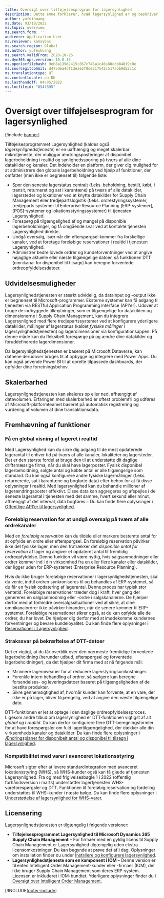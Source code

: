 ```yaml
---
title: Oversigt over tilføjelsesprogram for lagersynlighed
description: Dette emne forklarer, hvad lagersynlighed er og beskriver funktionerne.
author: yufeihuang
ms.date: 03/18/2022
ms.topic: overview
ms.search.form: ''
audience: Application User
ms.reviewer: kamaybac
ms.search.region: Global
ms.author: yufeihuang
ms.search.validFrom: 2020-10-26
ms.dyn365.ops.version: 10.0.15
ms.openlocfilehash: 9eb8a135d2415c867c746a1c40a80cdb84819c0e
ms.sourcegitcommit: d475dea4cf13eae2f0ce517542c5173bb9d52c1c
ms.translationtype: HT
ms.contentlocale: da-DK
ms.lasthandoff: 04/05/2022
ms.locfileid: "8547895"
---
```

# <a name="inventory-visibility-add-in-overview"></a>Oversigt over tilføjelsesprogram for lagersynlighed

[!include [banner](../includes/banner.md)]

Tilføjelsesprogrammet Lagersynlighed (kaldes også *lagersynlighedstjeneste*) er en uafhængig og meget skalerbar mikrotjeneste, der muliggør ændringsposteringer af disponibel lagerbeholdning i realtid og synlighedssporing på tværs af alle dine datakilder og kanaler. Det indeholder en platform, der giver dig mulighed for at administrere den globale lagerbeholdning ved hjælp af funktioner, der omfatter (men ikke er begrænset til) følgende liste:

- Spor den seneste lagerstatus centralt (f.eks. beholdning, bestilt, købt, i transit, returneret og sat i karantæne) på tværs af alle datakilder, lagersteder og lokationer ved at knytte datakilder for Supply Chain Management eller tredjepartslogistik (f.eks. ordrestyringssystemer, tredjeparts systemer til Enterprise Resource Planning \[ERP-systemer\], \[POS\]-systemer og lokationsstyringssystemer) til tjenesten Lagersynlighed.
- Forespørg på tilgængelighed af og mangel på disponible lagerbeholdninger, og få omgående svar ved at kontakte tjenesten Lagersynlighed direkte.
- Undgå oversalg, især når din efterspørgsel kommer fra forskellige kanaler, ved at foretage foreløbige reservationer i realtid i tjenesten Lagersynlighed.
- Administrer bedre lovede ordrer og kundeforventninger ved at angive nøjagtige aktuelle eller næste tilgængelige datoer, så funktionen DTT (omnikanal for disponibel til tilsagn) kan beregne forventede ordreopfyldelsesdatoer.

## <a name="extensibility"></a>Udvidelsesmuligheder

Lagersynlighedstjenesten er stærkt udvidelig, da datainput og -output ikke er begrænset til Microsoft-programmer. Eksterne systemer kan få adgang til tjenesten via RESTful Application Programming Interface (API'er). Udover at bruge de indbyggede tilknytninger, som er tilgængelige for datakilden og dimensionerne i Supply Chain Management, kan du integrere Lagersynlighed med flere tredjepartssystemer ved at konfigurere yderligere datakilder, målinger af lagerstatus (kaldet *fysiske målinger* i lagersynlighedstjenesten) og lagerdimensioner via konfigurationsappen. På denne måde kan du fleksibelt forespørge på og ændre dine datakilder og foruddefinerede lagerdimensioner.

Da lagersynlighedstjenesten er baseret på Microsoft Dataverse, kan dataene derudover bruges til at opbygge og integrere med Power Apps. Du kan også anvende Power BI til at oprette tilpassede dashboards, der opfylder dine forretningsbehov.

## <a name="scalability"></a>Skalerbarhed

Lagersynlighedstjenesten kan skaleres op eller ned, afhængigt af datavolumen. Erfaringen med skalerbarhed er oftest problemfri og udføres af Microsoft-platformteamet baseret på automatisk registrering og vurdering af volumen af dine transaktionsdata.

## <a name="feature-highlights"></a>Fremhævning af funktioner

### <a name="get-a-global-view-of-real-time-inventory"></a>Få en global visning af lageret i realtid

Med Lagersynlighed kan du sikre dig adgang til de mest opdaterede lagerantal til enhver tid på tværs af alle kanaler, lokaliteter og lagersteder. Det er den største fordel at bruge den til at understøtte dit daglige driftsmæssige firma, når du skal have lagerposter. Fysisk disponibel lagerbeholdning, solgte antal og købte antal er alle tilgængelige som standard. Du kan også konfigurere andre fysiske lagermålinger (f.eks. returnerede, sat i karantæne og bogførte data) efter behov for at få disse oplysninger i realtid. Med lagersynlighed kan du behandle millioner af lagerændringsposter effektivt. Disse data kan aggregeres og afspejles i de seneste lagerantal i tjenesten med det samme, hvert sekund eller minut, afhængigt af det interval, data bogføres i. Du kan finde flere oplysninger i [Offentlige API'er til lagersynlighed](inventory-visibility-api.md).

### <a name="soft-reservation-to-avoid-overselling-across-all-order-channels"></a>Foreløbig reservation for at undgå oversalg på tværs af alle ordrekanaler

Med en *foreløbig reservation* kan du tildele eller markere bestemte antal for at opfylde en ordre eller efterspørgsel. En foreløbig reservation påvirker ikke det fysiske lager, men den fratrækker det *disponible antal for reservation* af lager og angiver et opdateret antal til fremtidig ordreopfyldelse. Denne funktion vil være nyttig, hvis salgsanmodninger eller ordrer kommer ind i din virksomhed fra en eller flere kanaler eller datakilder, der ligger uden for ERP-systemet (Enterprise Resource Planning).

Hvis du ikke bruger foreløbige reservationer i lagersynlighedstjenesten, skal du vente, indtil ordren synkroniseres til og behandles af ERP-systemet, så du får en fysisk opdatering af lagerantal. Denne proces har typisk stor ventetid. Foreløbige reservationer træder dog i kraft, hver gang der genereres en salgsanmodning eller -ordre i salgskanalerne. De hjælper derfor med at forhindre oversalgssituationer ved at sikre, at dine omnikanalordrer ikke påvirker hinanden, når de senere kommer til ERP-systemet. Foreløbige reservationer sikrer også, at du kan opfylde alle de ordrer, du har lovet. De hjælper dig derfor med at imødekomme kundernes forventninger og bevare kundeloyalitet. Du kan finde flere oplysninger i [Reservationer i Lagersynlighed](inventory-visibility-reservations.md).

### <a name="immediate-response-of-atp-dates-confirmation"></a>Strakssvar på bekræftelse af DTT-datoer

Det er vigtigt, at du får overblik over den nærmeste fremtidige forventede lagerbeholdning (herunder udbud, efterspørgsel og forventede lagerbeholdninger), da det hjælper dit firma med at nå følgende mål:

- Minimere lagerniveauer for at reducere lagerstyringsomkostninger.
- Forenkle intern behandling af ordrer, så sælgere kan beregne forsendelses- og leveringsdatoer baseret på tilgængeligheden af de bestilte produkter.
- Sikre gennemsigtighed af, hvornår kunder kan forvente, at en vare, der ikke er på lager, bliver tilgængelig, ved at angive den næste tilgængelige dato.

DTT-funktionen er let at optage i den daglige ordreopfyldelsesproces. Ligesom andre tilbud om lagersynlighed er DTT-funktionen vigtigst af alt *global og i realtid*. Du kan derfor konfigurere flere DTT-beregningsformler for at have forespørgsler om fuld lagertilgængelighed, der dækker alle din virksomheds kanaler og datakilder. Du kan finde flere oplysninger i [Ændringsplaner for disponibelt antal og disponibel til tilsagn i lagersynlighed](inventory-visibility-available-to-promise.md).

### <a name="compatibility-with-advanced-warehouse-management-items"></a>Kompatibilitet med varer i avanceret lokationsstyring

Microsoft sigter efter at levere standardintegration med avanceret lokationsstyring (WHS), så WHS-kunder også kan få glæde af tjenesten Lagersynlighed. Fra og med frigivelsesbøgle 1 i 2022 (offentlig forhåndsversion i marts) understøtter lagertjenesten WHS-vareforespørgsler og DTT. Funktionen til foreløbig reservation og fordeling understøttes til WHS-kunder i næste bølge. Du kan finde flere oplysninger i [Understøttelse af lagersynlighed for WHS-varer](inventory-visibility-whs-support.md).

## <a name="licensing"></a>Licensering

Lagersynlighedstjenesten er tilgængelig i følgende versioner:

- **Tilføjelsesprogrammet Lagersynlighed til Microsoft Dynamics 365 Supply Chain Management** – For firmaer med en gyldig licens til Supply Chain Management er Lagersynlighed tilgængelig uden ekstra licensomkostninger. Du kan begynde at prøve det af i dag. Oplysninger om installation finder du under [Installere og konfigurere lagersynlighed](inventory-visibility-setup.md).
- **Lagersynlighedstjeneste som en komponent i IOM** – Denne version er til enten Intelligent Order Management-kunder eller -firmaer (IOM), der ikke bruger Supply Chain Management som deres ERP-system. Licensen er inkluderet i IOM-bundtet. Yderligere oplysninger finder du i [Oversigt over Intelligent Order Management](/dynamics365/intelligent-order-management/overview).

[!INCLUDE[footer-include](../../includes/footer-banner.md)]
